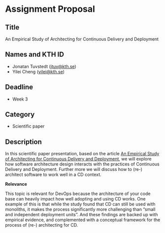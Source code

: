 # Assignment Proposal

## Title

An Empirical Study of Architecting for Continuous Delivery and Deployment

## Names and KTH ID

  - Jonatan Tuvstedt (jtuv@kth.se)
  - Yilei Cheng (yilei@kth.se)

## Deadline

- Week 3

## Category

- Scientific paper

## Description

In this scientific paper presentation, based on the article [An Empirical Study of Architecting for Continuous Delivery and Deployment](https://arxiv.org/pdf/1808.08796), we will explore how software architecture design interacts with the practices of Continuous Delivery and Deployment. Further more we will discuss how to (re-) architect software to work well in a CD context.

**Relevance**

This topic is relevant for DevOps because the architecture of your code base can heavily impact how well adopting and using CD works. One example of this is that while the study found that CD can still be used with monoliths, it makes the process significantly more challenging than “small and independent deployment units”. And these findings are backed up with empirical evidence, and complemented with a conceptual framework for the process of (re-) architecting for CD.